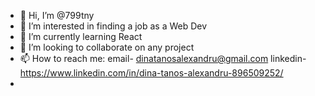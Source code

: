 - 👋 Hi, I’m @799tny
- 👀 I’m interested in finding a job as a Web Dev
- 🌱 I’m currently learning React
- 💞️ I’m looking to collaborate on any project
- 📫 How to reach me: email- dinatanosalexandru@gmail.com   linkedin- https://www.linkedin.com/in/dina-tanos-alexandru-896509252/
- 

